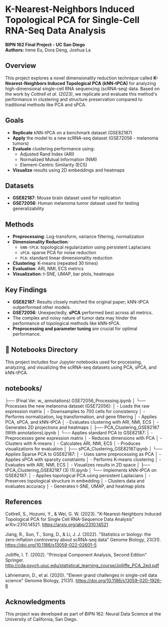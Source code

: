 # K-Nearest-Neighbors Induced Topological PCA for Single-Cell RNA-Seq Data Analysis  
**BIPN 162 Final Project - UC San Diego**  
**Authors:** Irene Eu, Dora Deng, Joshua La

## Overview
This project explores a novel dimensionality reduction technique called **K-Nearest-Neighbors Induced Topological PCA (kNN-tPCA)** for analyzing high-dimensional single-cell RNA sequencing (scRNA-seq) data. Based on the work by *Cottrell et al. (2023)*, we replicate and evaluate this method's performance in clustering and structure preservation compared to traditional methods like PCA and sPCA.

## Goals
- **Replicate** kNN-tPCA on a benchmark dataset (GSE82187)
- **Apply** the model to a new scRNA-seq dataset (GSE72056 - melanoma tumors)
- **Evaluate** clustering performance using:
  - Adjusted Rand Index (ARI)
  - Normalized Mutual Information (NMI)
  - Element-Centric Similarity (ECS)
- **Visualize** results using 2D embeddings and heatmaps

## Datasets
- **GSE82187**: Mouse brain dataset used for replication
- **GSE72056**: Human melanoma tumor dataset used for testing generalizability

## Methods
- **Preprocessing**: Log-transform, variance filtering, normalization
- **Dimensionality Reduction**:
  - `kNN-tPCA`: topological regularization using persistent Laplacians
  - `sPCA`: sparse PCA for noise reduction
  - `PCA`: standard linear dimensionality reduction
- **Clustering**: K-means (repeated 30 times)
- **Evaluation**: ARI, NMI, ECS metrics
- **Visualization**: t-SNE, UMAP, bar plots, heatmaps

## Key Findings
- **GSE82187**: Results closely matched the original paper; kNN-tPCA outperformed other models.
- **GSE72056**: Unexpectedly, **sPCA** performed best across all metrics.
- The complex and noisy nature of tumor data may hinder the performance of topological methods like kNN-tPCA.
- **Preprocessing and parameter tuning** are crucial for optimal performance.

## 📓 Notebooks Directory

This project includes four Jupyter notebooks used for processing, analyzing, and visualizing the scRNA-seq datasets using PCA, sPCA, and kNN-tPCA.

## notebooks/
├── (Final Ver. w_ annotations) GSE72056_Processing.ipynb
│ └── Processes the new melanoma dataset (GSE72056):
│ - Loads the raw expression matrix
│ - Downsamples to 700 cells for consistency
│ - Performs normalization, log transformation, and gene filtering
│ - Applies PCA, sPCA, and kNN-tPCA
│ - Evaluates clustering with ARI, NMI, ECS
│ - Generates 2D projections and heatmaps
│
├── PCA_Clustering_GSE82187 (With annotations).ipynb
│ └── Applies standard PCA to GSE82187:
│ - Preprocesses gene expression matrix
│ - Reduces dimensions with PCA
│ - Clusters with K-means
│ - Calculates ARI, NMI, ECS
│ - Produces visualizations for evaluation
│
├── sPCA_Clustering_GSE82187.ipynb
│ └── Applies Sparse PCA to GSE82187:
│ - Uses same preprocessing as PCA
│ - Applies sPCA with sparsity constraints
│ - Performs K-means clustering
│ - Evaluates with ARI, NMI, ECS
│ - Visualizes results in 2D space
│
├── tPCA_Clustering_GSE82187 (3) (1).ipynb
│ └── Implements kNN-tPCA on GSE82187:
│ - Applies topological PCA using persistent Laplacians
│ - Preserves topological structure in embedding
│ - Clusters data and evaluates accuracy
│ - Generates t-SNE, UMAP, and heatmap plots

## References
Cottrell, S., Hozumi, Y., & Wei, G. W. (2023).
"K-Nearest-Neighbors Induced Topological PCA for Single Cell RNA-Sequence Data Analysis"
arXiv:2310.14521. https://arxiv.org/abs/2310.14521

Jiang, R., Sun, T., Song, D., & Li, J. J. (2022).
"Statistics or biology: the zero-inflation controversy about scRNA-seq data"
Genome Biology, 23(31). https://doi.org/10.1186/s13059-022-02601-5

Jolliffe, I. T. (2002).
"Principal Component Analysis, Second Edition"
Springer. http://cda.psych.uiuc.edu/statistical_learning_course/Jolliffe_PCA_2ed.pdf

Lähnemann, D., et al. (2020).
"Eleven grand challenges in single-cell data science"
Genome Biology, 21(31). https://doi.org/10.1186/s13059-020-1926-6

## Acknowledgments
This project was developed as part of BIPN 162: Neural Data Science at the University of California, San Diego.

